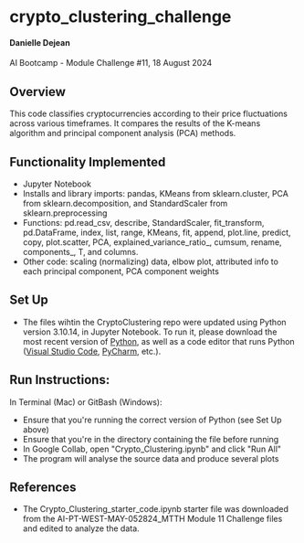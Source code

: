 # crypto_clustering_challenge
#### Danielle Dejean 
AI Bootcamp - Module Challenge #11,
18 August 2024
## Overview
This code classifies cryptocurrencies according to their price fluctuations across various timeframes. It compares the results of the K-means algorithm and principal component analysis (PCA) methods.

## Functionality Implemented
* Jupyter Notebook
* Installs and library imports: pandas, KMeans from sklearn.cluster, PCA from sklearn.decomposition, and StandardScaler from sklearn.preprocessing
* Functions: pd.read_csv, describe, StandardScaler, fit_transform, pd.DataFrame, index, list, range, KMeans, fit, append, plot.line, predict, copy, plot.scatter, PCA, explained_variance_ratio_, cumsum, rename, components_, T, and columns.
* Other code: scaling (normalizing) data, elbow plot, attributed info to each principal component, PCA component weights

## Set Up
* The files wihtin the CryptoClustering repo were updated using Python version 3.10.14, in Jupyter Notebook. To run it, please download the most recent version of [Python](https://www.python.org/downloads/), as well as a code editor that runs Python ([Visual Studio Code](https://code.visualstudio.com/download), [PyCharm](https://www.jetbrains.com/pycharm/download/?section=mac), etc.). 
## Run Instructions:
In Terminal (Mac) or GitBash (Windows):
* Ensure that you're running the correct version of Python (see Set Up above)
* Ensure that you're in the directory containing the file before running
* In Google Collab, open "Crypto_Clustering.ipynb" and click "Run All"
* The program will analyse the source data and produce several plots 
## References
* The Crypto_Clustering_starter_code.ipynb starter file was downloaded from the AI-PT-WEST-MAY-052824_MTTH Module 11 Challenge files and edited to analyze the data.
